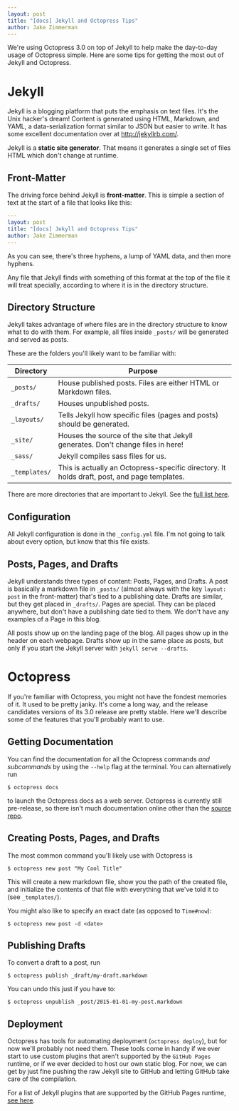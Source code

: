 ```yaml
---
layout: post
title: "[docs] Jekyll and Octopress Tips"
author: Jake Zimmerman
---
```


We're using Octopress 3.0 on top of Jekyll to help make the day-to-day usage of
Octopress simple. Here are some tips for getting the most out of Jekyll and
Octopress.

# Jekyll

Jekyll is a blogging platform that puts the emphasis on text files. It's the
Unix hacker's dream! Content is generated using HTML, Markdown, and YAML, a
data-serialization format similar to JSON but easier to write. It has some
excellent documentation over at <http://jekyllrb.com/>.

Jekyll is a __static site generator__. That means it generates a single set of
files HTML which don't change at runtime.

## Front-Matter

The driving force behind Jekyll is __front-matter__. This is simple a section of
text at the start of a file that looks like this:

```yaml
---
layout: post
title: "[docs] Jekyll and Octopress Tips"
author: Jake Zimmerman
---
```

As you can see, there's three hyphens, a lump of YAML data, and then more
hyphens.

Any file that Jekyll finds with something of this format at the top of the file
it will treat specially, according to where it is in the directory structure.

## Directory Structure

Jekyll takes advantage of where files are in the directory structure to know
what to do with them. For example, all files inside `_posts/` will be generated
and served as posts.

These are the folders you'll likely want to be familiar with:

| Directory     | Purpose                                                                                     |
| ---------     | -------                                                                                     |
| `_posts/`     | House published posts. Files are either HTML or Markdown files.                             |
| `_drafts/`    | Houses unpublished posts.                                                                   |
| `_layouts/`   | Tells Jekyll how specific files (pages and posts) should be generated.                      |
| `_site/`      | Houses the source of the site that Jekyll generates. Don't change files in here!            |
| `_sass/`      | Jekyll compiles sass files for us.                                                          |
| `_templates/` | This is actually an Octopress-specific directory. It holds draft, post, and page templates. |

There are more directories that are important to Jekyll. See the [full list here][dir-struct].


## Configuration

All Jekyll configuration is done in the `_config.yml` file. I'm not going to
talk about every option, but know that this file exists.


## Posts, Pages, and Drafts

Jekyll understands three types of content: Posts, Pages, and Drafts. A post is
basically a markdown file in `_posts/` (almost always with the key `layout:
post` in the front-matter) that's tied to a publishing date. Drafts are similar,
but they get placed in `_drafts/`. Pages are special. They can be placed
anywhere, but don't have a publishing date tied to them. We don't have any
examples of a Page in this blog.

All posts show up on the landing page of the blog. All pages show up in the
header on each webpage. Drafts show up in the same place as posts, but only if
you start the Jekyll server with `jekyll serve --drafts`.


# Octopress

If you're familiar with Octopress, you might not have the fondest memories of
it. It used to be pretty janky. It's come a long way, and the release candidates
versions of its 3.0 release are pretty stable. Here we'll describe some of the
features that you'll probably want to use.


## Getting Documentation

You can find the documentation for all the Octopress commands _and subcommands_
by using the `--help` flag at the terminal. You can alternatively run

```console
$ octopress docs
```

to launch the Octopress docs as a web server. Octopress is currently still
pre-release, so there isn't much documentation online other than the [source
repo][octopress].


## Creating Posts, Pages, and Drafts

The most common command you'll likely use with Octopress is

```console
$ octopress new post "My Cool Title"
```

This will create a new markdown file, show you the path of the created file, and
initialize the contents of that file with everything that we've told it to (see
`_templates/`).

You might also like to specify an exact date (as opposed to `Time#now`):

```console
$ octopress new post -d <date>
```


## Publishing Drafts

To convert a draft to a post, run

```console
$ octopress publish _draft/my-draft.markdown
```

You can undo this just if you have to:

```console
$ octopress unpublish _post/2015-01-01-my-post.markdown
```


## Deployment

Octopress has tools for automating deployment (`octopress deploy`), but for now
we'll probably not need them. These tools come in handy if we ever start to use
custom plugins that aren't supported by the `GitHub Pages` runtime, or if we
ever decided to host our own static blog. For now, we can get by just fine
pushing the raw Jekyll site to GitHub and letting GitHub take care of the
compilation.

For a list of Jekyll plugins that are supported by the GitHub Pages runtime,
[see here][plugins].


[dir-struct]: http://jekyllrb.com/docs/structure/
[octopress]: https://github.com/octopress/octopress
[plugins]: https://pages.github.com/versions/


